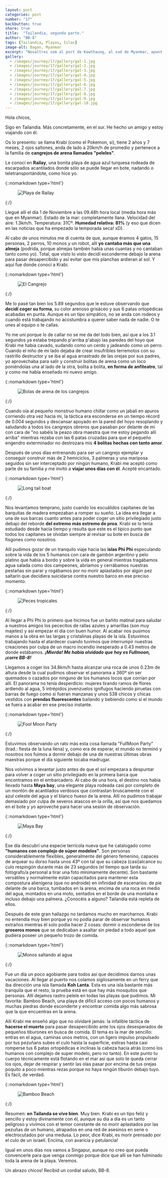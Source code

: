 ```yaml
---
layout: post
categories: post
number: "17"
backbutton: true
share: true
title:  "Tailandia, segunda parte."
author: "BB-8"
tags: [Tailandia, Playas, Islas]
image-alt: Bagan, Myanmar
excerpt: "Nosaltres som al port de Kawthaung, al sud de Myanmar, apunt de creuar amb barca fins a Tailàndia per poder anar cap a Malàisia. Tu on pares exactament? Igual ens podem trobar?..." 
gallery: 
  - /images/journey/17/gallery/gal-1.jpg
  - /images/journey/17/gallery/gal-2.jpg
  - /images/journey/17/gallery/gal-3.jpg
  - /images/journey/17/gallery/gal-4.jpg
  - /images/journey/17/gallery/gal-5.jpg
  - /images/journey/17/gallery/gal-6.jpg
  - /images/journey/17/gallery/gal-7.jpg
  - /images/journey/17/gallery/gal-8.jpg
  - /images/journey/17/gallery/gal-9.jpg
  - /images/journey/17/gallery/gal-10.jpg
---
```


Hola chicos, 

Sigo en Tailandia. Más concretamente, en el sur. He hecho un amigo y estoy viajando con él. 

Os lo presento: se llama Krabi (como el Pokemon, si), tiene 2 años y 7 meses, 2 ojos saltones, anda de lado a 20km/h de promedio y pertenece a la familia de **cangrejos de arena llamados "peleles"**. 

Le conocí en **Railay**, una bonita playa de agua azul turquesa rodeada de escarpados acantilados donde sólo se puede llegar  en bote, nadando o teletransportándote, como hice yo.

{::nomarkdown type='html'}
<figure>
  <img  class="lazy" src='{{ "/images/journey/17/post-1.jpg" | relative_url }}' alt="Playa de Railay">
</figure>
{:/}

Llegué allí el día 1 de Noviembre a las 09.48h hora local (media hora más que en Myanmar). Estado de la mar: completamente llana. Velocidad del aire: 1.3km/h. Temperatura: 31Cº. **Humedad relativa: 81%** (y eso que dicen en las noticias que ha empezado la temporada seca! xD). 

Al cabo de unos minutos me di cuenta de que, aunque éramos 4 gatos, 15 personas, 2 perros, 10 monos y un robot, allí **yo cantaba más que una almeja** (podrida, porque almejas también había unas cuantas y no cantaban tanto como yo). Total, que visto lo visto decidí esconderme debajo la arena para pasar desapercibido y así evitar que mis planchas ardieran al sol. Y aquí fue donde conocí a Krabi.   

{::nomarkdown type='html'}
<figure>
  <img  class="lazy" src='{{ "/images/journey/17/post-2.jpg" | relative_url }}' alt="El Cangrejo">
</figure>
{:/}

Me lo pasé tan bien los 5.89 segundos que le estuve observando que **decidí coger su forma**, su color arenoso grisáceo y sus 6 patas ortopédicas acabadas en punta. Aunque es un tipo simpático, no se anda con rodeos y cuando está trabajando no acostumbra a querer saber nada de nadie. O te unes al equipo o te callas. 

Yo me uní porque lo de callar no se me da del todo bien, así que a los 3.1 segundos ya estaba trepando p'arriba p'abajo las paredes del hoyo que Krabi me había cavado, sudando como un cerdo y jadeando como un perro. Cuando el niño de mi lado dejaba de crear insufribles terremotos con su rastrillo destructor y se iba al agua arrastrado de las orejas por sus padres, yo aprovechaba para salir y construir bolitas de arena como un loco poniéndolas una al lado de la otra, bolita a bolita, **en forma de anfiteatro**, tal y como me había enseñado mi nuevo amigo. 

{::nomarkdown type='html'}
<figure>
  <img  class="lazy" src='{{ "/images/journey/17/post-3.jpg" | relative_url }}' alt="Bolas de arena de los cangrejos">
</figure>
{:/}

Cuando oía al pequeño monstruo humano chillar como un jabalí en apuros corriendo otra vez hacia mi, la táctica era esconderse en un tiempo récord de 0.004 segundos y descansar apoyado en la pared del hoyo resoplando y saludando a todos los cangrejos obreros que pasaban por delante de mi con cara de "no sabéis la peazo obra maestra que me estoy pegando allí arriba" mientras rezaba con las 6 patas cruzadas para que el pequeño engendro exterminador no destrozara mis **4 bolitas hechas con tanto amor**.

Después de unos días entrenando para ser un cangrejo ejemplar y conseguir construir más de 2 hemiciclos, 3 palmeras y una mariposa seguidos sin ser interceptado por ningún humano, Krabi me aceptó como parte de su familia y me invitó a **viajar unos días con él**. Acepté encantado.

{::nomarkdown type='html'}
<figure>
  <img  class="lazy" src='{{ "/images/journey/17/post-4.jpg" | relative_url }}' alt="Long tail boat">
</figure>
{:/}

Nos levantamos temprano, justo cuando los escuálidos capitanes de las barquitas de madera empezaban a romper su sueño. La idea era llegar a una de sus barcas cuanto antes para poder coger un sitio privilegiado justo debajo del reborde **del extremo más extremo de proa**. Krabi se lo tenía estudiado desde hacía tiempo y resulta que este es el típico punto que todos los capitanes se olvidan siempre al revisar su bote en busca de fisgones como nosotros. 

Allí pudimos gozar de un tranquilo viaje hacia las **islas Phi Phi** especulando sobre la vida de los 5 humanos con cara de gambón argentino y pelo platino que había a bordo y sobre la vida en general mientras tragábamos agua salada como dos campeones, abríamos y cerrábamos nuestras pestañas sin parar y rogábamos por no morir aplastados por algún pez saltarín que decidiera suicidarse contra nuestro barco en ese preciso momento.  

{::nomarkdown type='html'}
<figure>
  <img  class="lazy" src='{{ "/images/journey/17/post-5.jpg" | relative_url }}' alt="Peces tropicales">
</figure>
{:/}

Al llegar a Phi Phi lo primero que hicimos fue un bañito matinal para saludar a nuestros amigos los pececitos de rallas azules y amarillas (son muy majetes) y así empezar el día con buen humor. Al acabar nos pusimos manos a la obra en las largas y cristalinas playas de la isla. Estuvimos trabajando hasta el atardecer cuando tuvimos que interrumpir nuestras creaciones por culpa de un macro incendio inesperado a 0.43 metros de donde estábamos. ***¡Mierda! Me había olvidado que hoy es Fullmoon, ¡corre BB-8!***

Llegamos a coger los 34.8km/h hasta alcanzar una roca de unos 0.23m de altura desde la cual pudimos observar el panorama a 360º sin ser quemados o cazados por ninguno de los humanos locos que corrían por allí. El panorama no tenía desperdicio: mujeres tirando ramos de flores ardiendo al agua, 5 intrépidos jovenzuelos ignífugos haciendo piruetas con barras de fuego como si fueran manzanas y unos 538 chicos y chicas vestidos con **prendas fluorescentes** bailando y bebiendo como si el mundo se fuera a acabar en ese preciso instante. 

{::nomarkdown type='html'}
<figure>
  <img  class="lazy" src='{{ "/images/journey/17/post-6.jpg" | relative_url }}' alt="Fool Moon Party">
</figure>
{:/}

Estuvimos observando un rato más esta cosa llamada "FullMoon Party" (trad.: fiesta de la luna llena) y, como era de esperar, el mundo no terminó y nosotros nos fuimos a dormir debajo de una de nuestras últimas obras maestras porque el día siguiente tocaba madrugar.

Nos volvimos a levantar justo antes de que el sol empezara a despuntar para volver a coger un sitio privilegiado en la primera barca que encontramos en el embarcadero. Al cabo de una hora, el destino nos había llevado hasta **Maya bay**, una elegante playa rodeada casi por completo de un montón de acantilados verdosos que contrastan bruscamente con el azul celeste del agua y el blanco hueso de la arena. Allí no pudimos trabajar demasiado por culpa de severos atascos en la orilla, así que nos quedamos en el bote y yo aproveché para hacer una sesión de observación.

{::nomarkdown type='html'}
<figure>
  <img  class="lazy" src='{{ "/images/journey/17/post-7.jpg" | relative_url }}' alt="Maya Bay">
</figure>
{:/}

Ese día descubrí una especie terrícola nueva que he catalogado como **"humanos con complejo de súper modelos"**. Son personas considerablemente flexibles, generalmente del género femenino, capaces de arquear su dorso hasta unos 43º con tal que su cabeza (casi)alcance su culo respingón durante más de 23 segundos (el tiempo que tarda su fotógrafo/a personal a tirar una foto mínimamente decente). Son bastante versátiles y normalmente están capacitados para mantener esta compostura alienígena (que no androide) en infinidad de escenarios: de pie delante de una barca, tumbados en la arena, encima de una roca en medio del agua, montados en una moto, sentados en el borde de una montaña e incluso debajo una palmera. ¿Conocéis a alguno? Tailandia está repleta de ellos.

Después de este gran hallazgo no tardamos mucho en marcharnos. Krabi no entendía muy bien porque yo no podía parar de observar humanos extraños mientras él solo podía hacer 2 cosas: dormir o esconderse de los **groseros monos** que se dedicaban a asaltar sin piedad a todo aquel que pudiera poseer un pequeño trozo de comida. 

{::nomarkdown type='html'}
<figure>
  <img  class="lazy" src='{{ "/images/journey/17/post-8.jpg" | relative_url }}' alt="Monos saltando al agua">
</figure>
{:/}

Fue un día un poco agobiante para todos así que decidimos darnos unas vacaciones. Al llegar al puerto nos colamos sigilosamente en un ferry que iba dirección una isla llamada **Koh Lanta**. Esta es una isla bastante más tranquila que el resto, la prueba está en que hay más mosquitos que personas. Allí dejamos rastro pelele en todas las playas que pudimos. Mi favorita: Bamboo Beach, una playa de difícil acceso con pocos humanos y muchas piedras donde esconderte y encontrar comida algo más sabrosa que la que encuentras en la arena.

Allí Krabi me enseñó algo que no olvidaré jamás: la infalible táctica de **hacerse el muerto** para pasar desapercibido ante los ojos desesperados de pequeños tiburones en busca de comida. El tema es la mar de sencillo: entras en el agua, caminas unos metros, con un ligero impulso propulsado por tus pezuñans subes el culo hasta la superficie, estiras hasta casi romperse tus 6 patas ortopédicas e inclinas la cabeza hacia atrás (como los humanos con complejo de super modelo, pero no tanto). En este punto tu cuerpo técnicamente está flotando en el mar así que solo te queda cerrar los ojos, dejar de respirar y sentir las olas pasar  por encima de tus orejas poquito a poco mientras rezas porque no haya ningún tiburón debajo tuyo. Es fácil, de verdad. 

{::nomarkdown type='html'}
<figure>
  <img  class="lazy" src='{{ "/images/journey/17/post-9.jpg" | relative_url }}' alt="Bamboo Beach">
</figure>
{:/}

Resumen: **en Tailanda se vive bien**. Muy bien. Krabi es un tipo feliz y sencillo y estoy divinamente con él, aunque su día a día es un tanto peligroso y vivimos con el temor constante de no morir aplastados por las pezuñas de un humano, atrapados en una red de asesinos en serie o electrocutados por una medusa. Lo peor, dice Krabi, es morir prensado por el culo de un israelí. Encima, con avaricia y petulancia! 

Igual en unos días nos vamos a Singapur, aunque no creo que pueda convencerle para que venga conmigo porque dice que allí se han fulminado toda la arena de la playa. Veremos.

Un abrazo chicos!
Recibid un cordial saludo, 
BB-8.